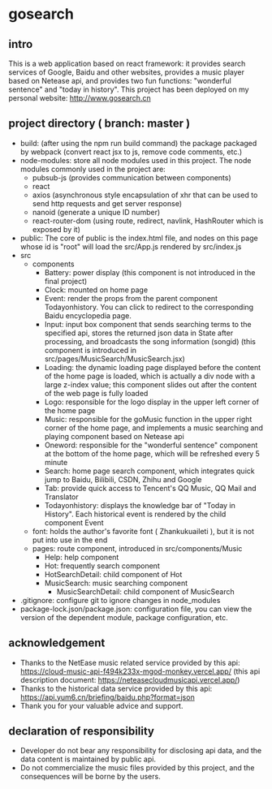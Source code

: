# gosearch
## intro
This is a web application based on react framework: it provides search services of Google, Baidu and other websites, provides a music player based on Netease api, and provides two fun functions: "wonderful sentence" and "today in history". 
This project has been deployed on my personal website: http://www.gosearch.cn
## project directory ( branch: master )
- build: (after using the npm run build command) the package packaged by webpack (convert react jsx to js, remove code comments, etc.)
- node-modules: store all node modules used in this project. The node modules commonly used in the project are:
  - pubsub-js (provides communication between components)
  - react
  - axios (asynchronous style encapsulation of xhr that can be used to send http requests and get server response)
  - nanoid (generate a unique ID number)
  - react-router-dom (using route, redirect, navlink, HashRouter which is exposed by it)
- public: The core of public is the index.html file, and nodes on this page whose id is "root" will load the src/App.js rendered by src/index.js
- src
  - components
    - Battery: power display (this component is not introduced in the final project)
    - Clock: mounted on home page
    - Event: render the props from the parent component Todayonhistory. You can click to redirect to the corresponding Baidu encyclopedia page.
    - Input: input box component that sends searching terms to the specified api, stores the returned json data in State after processing, and broadcasts the song information (songid) (this component is introduced in src/pages/MusicSearch/MusicSearch.jsx)
    - Loading: the dynamic loading page displayed before the content of the home page is loaded, which is actually a div node with a large z-index value; this component slides out after the content of the web page is fully loaded
    - Logo: responsible for the logo display in the upper left corner of the home page
    - Music: responsible for the goMusic function in the upper right corner of the home page, and implements a music searching and playing component based on Netease api
    - Oneword: responsible for the "wonderful sentence" component at the bottom of the home page, which will be refreshed every 5 minute
    - Search: home page search component, which integrates quick jump to Baidu, Bilibili, CSDN, Zhihu and Google
    - Tab: provide quick access to Tencent's QQ Music, QQ Mail and Translator
    - Todayonhistory: displays the knowledge bar of "Today in History". Each historical event is rendered by the child component Event
  - font: holds the author's favorite font ( Zhankukuaileti ), but it is not put into use in the end
  - pages: route component, introduced in src/components/Music
    - Help: help component
    - Hot:  frequently search component
    - HotSearchDetail: child component of Hot
    - MusicSearch: music searching component
      - MusicSearchDetail: child component of MusicSearch
- .gitignore: configure git to ignore changes in node_modules
- package-lock.json/package.json: configuration file, you can view the version of the dependent module, package configuration, etc.
## acknowledgement
- Thanks to the NetEase music related service provided by this api: https://cloud-music-api-f494k233x-mgod-monkey.vercel.app/ (this api description document: https://neteasecloudmusicapi.vercel.app/)
- Thanks to the historical data service provided by this api: https://api.yum6.cn/briefing/baidu.php?format=json
- Thank you for your valuable advice and support.
## declaration of responsibility
- Developer do not bear any responsibility for disclosing api data, and the data content is maintained by public api.
- Do not commercialize the music files provided by this project, and the consequences will be borne by the users.
